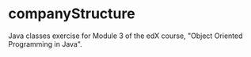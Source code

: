 # companyStructure
Java classes exercise for Module 3 of the edX course, "Object Oriented Programming in Java".

